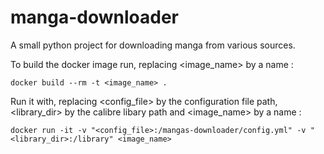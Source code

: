 # manga-downloader
A small python project for downloading manga from various sources.

To build the docker image run, replacing <image_name> by a name :

```docker build --rm -t <image_name> .```

Run it with, replacing <config_file> by the configuration file path, <library_dir> by the calibre libary path and <image_name> by a name : 

```docker run -it -v "<config_file>:/mangas-downloader/config.yml" -v "<library_dir>:/library" <image_name>```